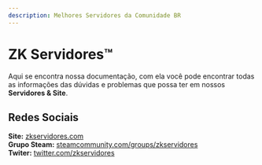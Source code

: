 ```yaml
---
description: Melhores Servidores da Comunidade BR
---
```


# ZK Servidores™

Aqui se encontra nossa documentação, com ela você pode encontrar todas as informações das dúvidas e problemas que possa ter em nossos **Servidores & Site**.

## **Redes Sociais**

**Site:** [zkservidores.com](https://zkservidores.com)  
**Grupo Steam:** [steamcommunity.com/groups/zkservidores](https://steamcommunity.com/groups/zkservidores)  
**Twiter:** [twitter.com/zkservidores](https://twitter.com/zkservidores)  


